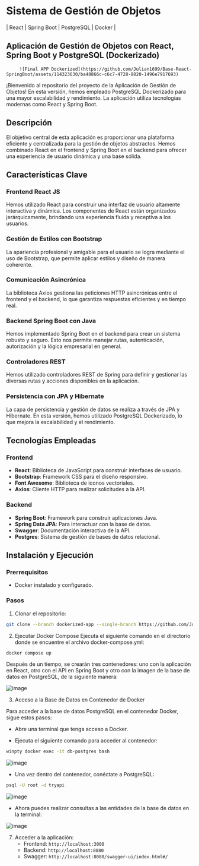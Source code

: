 # Sistema de Gestión de Objetos
| React | Spring Boot | PostgreSQL | Docker |

## Aplicación de Gestión de Objetos con React, Spring Boot y PostgreSQL (Dockerizado)

         ![Final APP Dockerized](https://github.com/Julian1699/Base-React-SpringBoot/assets/114323630/ba48866c-c6c7-4728-8820-1496e7917693)

¡Bienvenido al repositorio del proyecto de la Aplicación de Gestión de Objetos! En esta versión, hemos empleado PostgreSQL Dockerizado para una mayor escalabilidad y rendimiento. La aplicación utiliza tecnologías modernas como React y Spring Boot.

## Descripción

El objetivo central de esta aplicación es proporcionar una plataforma eficiente y centralizada para la gestión de objetos abstractos. Hemos combinado React en el frontend y Spring Boot en el backend para ofrecer una experiencia de usuario dinámica y una base sólida.

## Características Clave

### Frontend React JS
Hemos utilizado React para construir una interfaz de usuario altamente interactiva y dinámica. Los componentes de React están organizados jerárquicamente, brindando una experiencia fluida y receptiva a los usuarios.

### Gestión de Estilos con Bootstrap
La apariencia profesional y amigable para el usuario se logra mediante el uso de Bootstrap, que permite aplicar estilos y diseño de manera coherente.

### Comunicación Asincrónica
La biblioteca Axios gestiona las peticiones HTTP asincrónicas entre el frontend y el backend, lo que garantiza respuestas eficientes y en tiempo real.

### Backend Spring Boot con Java
Hemos implementado Spring Boot en el backend para crear un sistema robusto y seguro. Esto nos permite manejar rutas, autenticación, autorización y la lógica empresarial en general.

### Controladores REST
Hemos utilizado controladores REST de Spring para definir y gestionar las diversas rutas y acciones disponibles en la aplicación.

### Persistencia con JPA y Hibernate
La capa de persistencia y gestión de datos se realiza a través de JPA y Hibernate. En esta versión, hemos utilizado PostgreSQL Dockerizado, lo que mejora la escalabilidad y el rendimiento.

## Tecnologías Empleadas

### Frontend
- **React**: Biblioteca de JavaScript para construir interfaces de usuario.
- **Bootstrap**: Framework CSS para el diseño responsivo.
- **Font Awesome**: Biblioteca de iconos vectoriales.
- **Axios**: Cliente HTTP para realizar solicitudes a la API.

### Backend
- **Spring Boot**: Framework para construir aplicaciones Java.
- **Spring Data JPA**: Para interactuar con la base de datos.
- **Swagger**: Documentación interactiva de la API.
- **Postgres**: Sistema de gestión de bases de datos relacional.

## Instalación y Ejecución

### Prerrequisitos

- Docker instalado y configurado.

### Pasos
1. Clonar el repositorio:
   
```bash
git clone --branch dockerized-app --single-branch https://github.com/Julian1699/Base-React-SpringBoot.git
```

2. Ejecutar Docker Compose
Ejecuta el siguiente comando en el directorio donde se encuentre el archivo docker-compose.yml:

```bash
docker compose up
```
Después de un tiempo, se crearán tres contenedores: uno con la aplicación en React, otro con el API en Spring Boot y otro con la imagen de la base de datos en PostgreSQL, de la siguiente manera:

![image](https://github.com/Julian1699/Base-React-SpringBoot/assets/114323630/dc5b2e3c-664a-4aa2-8ecd-d6f723aaeb18)

3. Acceso a la Base de Datos en Contenedor de Docker
   
Para acceder a la base de datos PostgreSQL en el contenedor Docker, sigue estos pasos:

- Abre una terminal que tenga acceso a Docker.

- Ejecuta el siguiente comando para acceder al contenedor:
   
```bash
winpty docker exec -it db-postgres bash
```
![image](https://github.com/Julian1699/Base-React-SpringBoot/assets/114323630/333c1e49-58a8-4348-8709-7d0bf8901edb)

- Una vez dentro del contenedor, conéctate a PostgreSQL:

```bash
psql -U root -d tryapi
```
![image](https://github.com/Julian1699/Base-React-SpringBoot/assets/114323630/8a1b3997-30eb-4ebc-a248-84c83c762062)
   
- Ahora puedes realizar consultas a las entidades de la base de datos en la terminal:

![image](https://github.com/Julian1699/Base-React-SpringBoot/assets/114323630/17eee8fe-7b45-4f22-9c5d-5a22f2ce295f)
 
7. Acceder a la aplicación:
   - Frontend: `http://localhost:3000`
   - Backend: `http://localhost:8080`
   - Swagger: `http://localhost:8080/swagger-ui/index.html#/`
